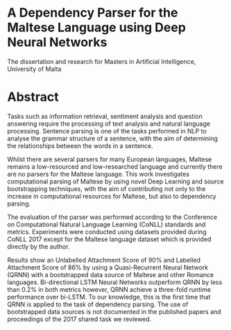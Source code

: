 # A Dependency Parser for the Maltese Language using Deep Neural Networks
The dissertation and research for Masters in Artificial Intelligence, University of Malta

# Abstract
Tasks such as information retrieval, sentiment analysis and question answering require the processing of text analysis and natural language processing. Sentence parsing is one of the tasks performed in NLP to analyse the grammar structure of a sentence, with the aim of determining the relationships between the words in a sentence.

Whilst there are several parsers for many European languages, Maltese remains a low-resourced and low-researched language and currently there are no parsers for the Maltese language. This work investigates computational parsing of Maltese by using novel Deep Learning and source bootstrapping techniques, with the aim of contributing not only to the increase in computational resources for Maltese, but also to dependency parsing. 

The evaluation of the parser was performed according to the Conference on Computational Natural Language Learning (CoNLL) standards and metrics. Experiments were conducted using datasets provided during CoNLL 2017 except for the Maltese language dataset which is provided directly by the author.

Results show an Unlabelled Attachment Score of 90\% and Labelled Attachment Score of 86\% by using a Quasi-Recurrent Neural Network (QRNN) with a bootstrapped data source of Maltese and other Romance languages. Bi-directional LSTM Neural Networks outperform QRNN by less than 0.2\% in both metrics however, QRNN achieve a three-fold runtime performance over bi-LSTM. To our knowledge, this is the first time that QRNN is applied to the task of dependency parsing. The use of bootstrapped data sources is not documented in the published papers and proceedings of the 2017 shared task we reviewed. 
